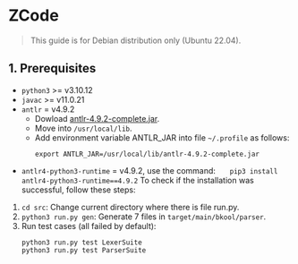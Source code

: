 # ZCode

> This guide is for Debian distribution only (Ubuntu 22.04).

## 1. Prerequisites

- `python3` >= v3.10.12
- `javac` >= v11.0.21
- `antlr` = v4.9.2
  - Dowload [antlr-4.9.2-complete.jar](https://www.antlr.org/download/antlr-4.9.2-complete.jar).
  - Move into `/usr/local/lib`.
  - Add environment variable ANTLR_JAR into file `~/.profile` as follows:
    ```
    export ANTLR_JAR=/usr/local/lib/antlr-4.9.2-complete.jar
    ```
- `antlr4-python3-runtime` = v4.9.2, use the command:
  `    pip3 install antlr4-python3-runtime==4.9.2
   `
  To check if the installation was successful, follow these steps:

1. `cd src`: Change current directory where there is file run.py.
2. `python3 run.py gen`: Generate 7 files in `target/main/bkool/parser`.
3. Run test cases (all failed by default):
   ```
   python3 run.py test LexerSuite
   python3 run.py test ParserSuite
   ```
